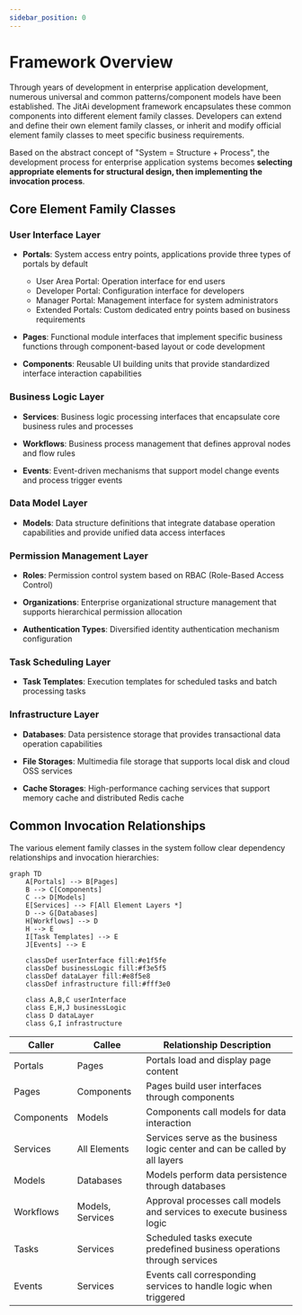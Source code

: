 ```yaml
---
sidebar_position: 0
---
```


# Framework Overview
Through years of development in enterprise application development, numerous universal and common patterns/component models have been established. The JitAi development framework encapsulates these common components into different element family classes. Developers can extend and define their own element family classes, or inherit and modify official element family classes to meet specific business requirements.

Based on the abstract concept of "System = Structure + Process", the development process for enterprise application systems becomes **selecting appropriate elements for structural design, then implementing the invocation process**.

## Core Element Family Classes
### User Interface Layer
- **Portals**: System access entry points, applications provide three types of portals by default
  - User Area Portal: Operation interface for end users
  - Developer Portal: Configuration interface for developers  
  - Manager Portal: Management interface for system administrators
  - Extended Portals: Custom dedicated entry points based on business requirements

- **Pages**: Functional module interfaces that implement specific business functions through component-based layout or code development

- **Components**: Reusable UI building units that provide standardized interface interaction capabilities

### Business Logic Layer
- **Services**: Business logic processing interfaces that encapsulate core business rules and processes

- **Workflows**: Business process management that defines approval nodes and flow rules

- **Events**: Event-driven mechanisms that support model change events and process trigger events

### Data Model Layer
- **Models**: Data structure definitions that integrate database operation capabilities and provide unified data access interfaces

### Permission Management Layer
- **Roles**: Permission control system based on RBAC (Role-Based Access Control)

- **Organizations**: Enterprise organizational structure management that supports hierarchical permission allocation

- **Authentication Types**: Diversified identity authentication mechanism configuration

### Task Scheduling Layer
- **Task Templates**: Execution templates for scheduled tasks and batch processing tasks

### Infrastructure Layer
- **Databases**: Data persistence storage that provides transactional data operation capabilities

- **File Storages**: Multimedia file storage that supports local disk and cloud OSS services

- **Cache Storages**: High-performance caching services that support memory cache and distributed Redis cache

## Common Invocation Relationships
The various element family classes in the system follow clear dependency relationships and invocation hierarchies:

```mermaid
graph TD
    A[Portals] --> B[Pages]
    B --> C[Components]
    C --> D[Models]
    E[Services] --> F[All Element Layers *]
    D --> G[Databases]
    H[Workflows] --> D
    H --> E
    I[Task Templates] --> E
    J[Events] --> E
    
    classDef userInterface fill:#e1f5fe
    classDef businessLogic fill:#f3e5f5
    classDef dataLayer fill:#e8f5e8
    classDef infrastructure fill:#fff3e0
    
    class A,B,C userInterface
    class E,H,J businessLogic
    class D dataLayer
    class G,I infrastructure
```

| Caller | Callee | Relationship Description |
|--------|--------|-------------------------|
| Portals | Pages | Portals load and display page content |
| Pages | Components | Pages build user interfaces through components |
| Components | Models | Components call models for data interaction |
| Services | All Elements | Services serve as the business logic center and can be called by all layers |
| Models | Databases | Models perform data persistence through databases |
| Workflows | Models, Services | Approval processes call models and services to execute business logic |
| Tasks | Services | Scheduled tasks execute predefined business operations through services |
| Events | Services | Events call corresponding services to handle logic when triggered |

